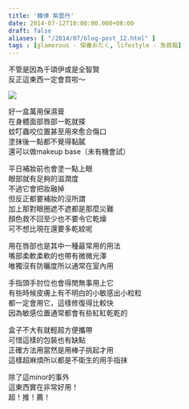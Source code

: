 ```yaml
---
title: '韓律 紫雲丹'
date: 2014-07-12T10:00:00.000+08:00
draft: false
aliases: [ "/2014/07/blog-post_12.html" ]
tags : [glamorous - 保養おたく, lifestyle - 急救箱]
---
```


不管是因為千頌伊或是全智賢  
反正這東西一定會買啦～  

[![](https://4.bp.blogspot.com/-RYeOzV-DlIM/XEM6rf_4t7I/AAAAAAAAF7M/ouRBL4fWwns0PJx-8euGW1F9pTucJSCJwCLcBGAs/s640/14584720142_005840b582_z.jpg)](https://4.bp.blogspot.com/-RYeOzV-DlIM/XEM6rf_4t7I/AAAAAAAAF7M/ouRBL4fWwns0PJx-8euGW1F9pTucJSCJwCLcBGAs/s1600/14584720142_005840b582_z.jpg)

好一盒萬用保濕膏  
在身體面部唇部一乾就搽  
蚊叮蟲咬位置甚至用來愈合傷口  
塗抹後一點都不覺得黏膩  
還可以做makeup base（未有機會試）  
  
平日補妝前也會塗一點上眼  
眼部就有足夠的滋潤度  
不過它會把妝融掉  
但反正都要補妝的沒所謂  
加上那對眼圈遮不遮都是那麼災難  
顏色救不回至少也不要令它乾燥  
可不想比現在還要多乾紋呢  
  
用在唇部也是其中一種最常用的用法  
嘴部柔軟柔軟的也帶有微微光澤  
唯獨沒有防曬度所以通常在室內用  
  
手指頭手肘位也會得閒無事用上它  
有些時候皮膚上有不明白的小敏感出小粒粒  
都一定會用它，這樣修復得比較快  
因為敏感位置通常都會有些紅紅乾乾的  
  
盒子不大有就輕超方便攜帶  
可惜這樣的包裝也有缺點  
正確方法用當然是用棒子挑起才用  
這樣超麻煩所以都是不衛生的用手指抹  
  
除了這minor的事外  
這東西實在非常好用！  
超！推！薦！